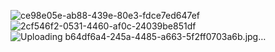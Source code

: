 ![ce98e05e-ab88-439e-80e3-fdce7ed647ef](https://github.com/user-attachments/assets/2c79a0ea-add0-4f2b-980e-36bfe3f31df5)
![2cf546f2-0531-4460-af0c-24039be851df](https://github.com/user-attachments/assets/fbcb72fd-9bd2-433e-bb2e-87eefd3e5b13)
![Uploading b64df6a4-245a-4485-a663-5f2ff0703a6b.jpg…]()
